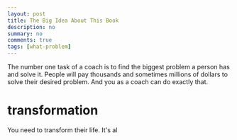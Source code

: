 ```yaml
---
layout: post
title: The Big Idea About This Book
description: no
summary: no
comments: true
tags: [what-problem]
---
```


The number one task of a coach is to find the biggest problem a person has and solve it. People will pay thousands and sometimes millions of dollars to solve their desired problem. And you as a coach can do exactly that. 

# transformation 
You need to transform their life. It's al

